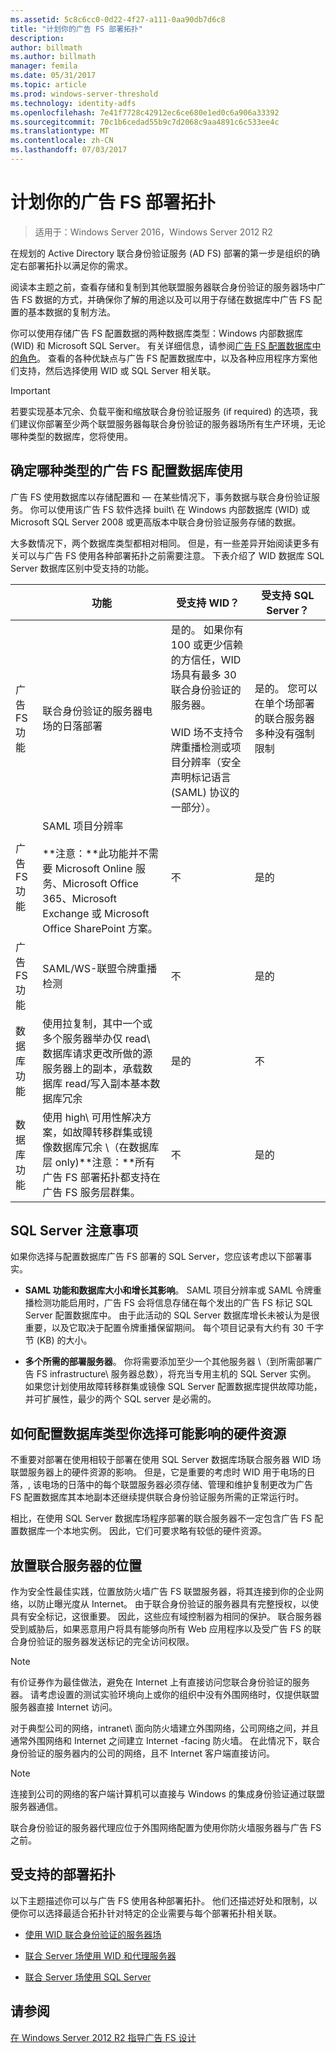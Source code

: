 ```yaml
---
ms.assetid: 5c8c6cc0-0d22-4f27-a111-0aa90db7d6c8
title: "计划你的广告 FS 部署拓扑"
description: 
author: billmath
ms.author: billmath
manager: femila
ms.date: 05/31/2017
ms.topic: article
ms.prod: windows-server-threshold
ms.technology: identity-adfs
ms.openlocfilehash: 7e41f7728c42912ec6ce680e1ed0c6a906a33392
ms.sourcegitcommit: 70c1b6cedad55b9c7d2068c9aa4891c6c533ee4c
ms.translationtype: MT
ms.contentlocale: zh-CN
ms.lasthandoff: 07/03/2017
---
```

# <a name="plan-your-ad-fs-deployment-topology"></a>计划你的广告 FS 部署拓扑

>适用于：Windows Server 2016，Windows Server 2012 R2

在规划的 Active Directory 联合身份验证服务 \(AD FS\) 部署的第一步是组织的确定右部署拓扑以满足你的需求。  
  
阅读本主题之前，查看存储和复制到其他联盟服务器联合身份验证的服务器场中广告 FS 数据的方式，并确保你了解的用途以及可以用于存储在数据库中广告 FS 配置的基本数据的复制方法。  
  
你可以使用存储广告 FS 配置数据的两种数据库类型：Windows 内部数据库 \(WID\) 和 Microsoft SQL Server。 有关详细信息，请参阅[广告 FS 配置数据库中的角色](../../ad-fs/technical-reference/The-Role-of-the-AD-FS-Configuration-Database.md)。 查看的各种优缺点与广告 FS 配置数据库中，以及各种应用程序方案他们支持，然后选择使用 WID 或 SQL Server 相关联。  
  
> [!IMPORTANT]  
> 若要实现基本冗余、负载平衡和缩放联合身份验证服务 \(if required\) 的选项，我们建议你部署至少两个联盟服务器每联合身份验证的服务器场所有生产环境，无论哪种类型的数据库，您将使用。  
  
## <a name="determining-which-type-of-ad-fs-configuration-database-to-use"></a>确定哪种类型的广告 FS 配置数据库使用  
广告 FS 使用数据库以存储配置和 — 在某些情况下，事务数据与联合身份验证服务。 你可以使用该广告 FS 软件选择 built\ 在 Windows 内部数据库 \(WID\) 或 Microsoft SQL Server 2008 或更高版本中联合身份验证服务存储的数据。  
  
大多数情况下，两个数据库类型都相对相同。 但是，有一些差异开始阅读更多有关可以与广告 FS 使用各种部署拓扑之前需要注意。 下表介绍了 WID 数据库 SQL Server 数据库区别中受支持的功能。  
  
||功能|受支持 WID？|受支持 SQL Server？
| --- | --- | --- |--- |
|广告 FS 功能|联合身份验证的服务器电场的日落部署|是的。 如果你有 100 或更少信赖的方信任，WID 场具有最多 30 联合身份验证的服务器。</br></br>WID 场不支持令牌重播检测或项目分辨率（安全声明标记语言 (SAML) 协议的一部分）。 |是的。 您可以在单个场部署的联合服务器多种没有强制限制  
|广告 FS 功能|SAML 项目分辨率 </br></br>**注意：**此功能并不需要 Microsoft Online 服务、Microsoft Office 365、Microsoft Exchange 或 Microsoft Office SharePoint 方案。|不|是的  
|广告 FS 功能|SAML\/WS\-联盟令牌重播检测|不|是的  
|数据库功能|使用拉复制，其中一个或多个服务器举办仅 read\ 数据库请求更改所做的源服务器上的副本，承载数据库 read\/写入副本基本数据库冗余|是的|不 
|数据库功能|使用 high\ 可用性解决方案，如故障转移群集或镜像数据库冗余 \（在数据库层 only\)**注意：**所有广告 FS 部署拓扑都支持在广告 FS 服务层群集。|不|是的  

  
## <a name="sql-server-considerations"></a>SQL Server 注意事项  
如果你选择与配置数据库广告 FS 部署的 SQL Server，您应该考虑以下部署事实。  
  
-   **SAML 功能和数据库大小和增长其影响**。 SAML 项目分辨率或 SAML 令牌重播检测功能启用时，广告 FS 会将信息存储在每个发出的广告 FS 标记 SQL Server 配置数据库中。 由于此活动的 SQL Server 数据库增长未被认为是很重要，以及它取决于配置令牌重播保留期间。 每个项目记录有大约有 30 千字节 \(KB\) 的大小。  
  
-   **多个所需的部署服务器**。 你将需要添加至少一个其他服务器 \（到所需部署广告 FS infrastructure\ 服务器总数），将充当专用主机的 SQL Server 实例。 如果您计划使用故障转移群集或镜像 SQL Server 配置数据库提供故障功能，并可扩展性，最少的两个 SQL server 是必需的。  
  
## <a name="how-the-configuration-database-type-you-select-may-impact-hardware-resources"></a>如何配置数据库类型你选择可能影响的硬件资源  
不重要对部署在使用相较于部署在使用 SQL Server 数据库场联合服务器 WID 场联盟服务器上的硬件资源的影响。 但是，它是重要的考虑时 WID 用于电场的日落，, 该电场的日落中的每个联盟服务器必须存储、管理和维护复制更改为广告 FS 配置数据库其本地副本还继续提供联合身份验证服务所需的正常运行时。  
  
相比，在使用 SQL Server 数据库场程序部署的联合服务器不一定包含广告 FS 配置数据库一个本地实例。 因此，它们可要求略有较低的硬件资源。  
  
## <a name="BKMK_1"></a>放置联合服务器的位置  
作为安全性最佳实践，位置放防火墙广告 FS 联盟服务器，将其连接到你的企业网络，以防止曝光度从 Internet。 由于联合身份验证的服务器具有完整授权，以使具有安全标记，这很重要。 因此，这些应有域控制器为相同的保护。 联合服务器受到威胁后，如果恶意用户将具有能够向所有 Web 应用程序以及受广告 FS 的联合身份验证的服务器发送标记的完全访问权限。  
  
> [!NOTE]  
> 有价证券作为最佳做法，避免在 Internet 上有直接访问您联合身份验证的服务器。 请考虑设置的测试实验环境向上或你的组织中没有外围网络时，仅提供联盟服务器直接 Internet 访问。  
  
对于典型公司的网络，intranet\ 面向防火墙建立外围网络，公司网络之间，并且通常外围网络和 Internet 之间建立 Internet \-facing 防火墙。 在此情况下，联合身份验证的服务器内的公司的网络，且不 Internet 客户端直接访问。  
  
> [!NOTE]  
> 连接到公司的网络的客户端计算机可以直接与 Windows 的集成身份验证通过联盟服务器通信。  
  
联合身份验证的服务器代理应位于外围网络配置为使用你防火墙服务器与广告 FS 之前。  
  
## <a name="supported-deployment-topologies"></a>受支持的部署拓扑  
以下主题描述你可以与广告 FS 使用各种部署拓扑。 他们还描述好处和限制，以便你可以选择最适合拓扑针对特定的企业需要与每个部署拓扑相关联。  
  
-   [使用 WID 联合身份验证的服务器场](Federation-Server-Farm-Using-WID.md)  
  
-   [联合 Server 场使用 WID 和代理服务器](Federation-Server-Farm-Using-WID-and-Proxies.md)  
  
-   [联合 Server 场使用 SQL Server](Federation-Server-Farm-Using-SQL-Server.md)  
  
## <a name="see-also"></a>请参阅  
[在 Windows Server 2012 R2 指导广告 FS 设计](AD-FS-Design-Guide-in-Windows-Server-2012-R2.md)  
  

